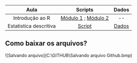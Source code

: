 Aula | Scripts | Dados
:----: | :----: | :----: 
Introdução ao R | <a href="https://raw.githubusercontent.com/Ecosantos/Desenho-amostral-UERJ/master/Scripts/Introdu%C3%A7%C3%A3o%20ao%20R%20-%20parte%201.R">Módulo 1</a> ; <a href="https://raw.githubusercontent.com/Ecosantos/Desenho-amostral-UERJ/master/Scripts/Introdu%C3%A7%C3%A3o%20ao%20R%20-%20parte%202.R">Módulo 2</a>| -- 
   Estatistica descritiva | <a href="https://raw.githubusercontent.com/Ecosantos/Desenho-amostral-UERJ/master/Scripts/Descrevendo%20os%20dados%20-%20Parte%201%20-%20Estatistica%20descritiva.R">Script</a> | <a href="https://raw.githubusercontent.com/Ecosantos/Desenho-amostral-UERJ/master/Dados/Alunos%20idade.txt">Dados</a>
  



## Como baixar os arquivos?

![Salvando arquivo](C:\GITHUB\Salvando arquivo Github.bmp)
